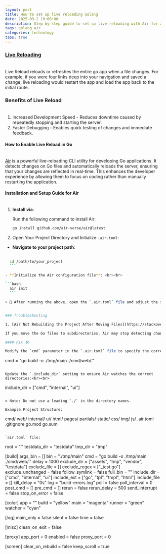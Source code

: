 ```yaml
---
layout: post
title: How to set up live reloading Golang
date: 2025-03-2 10:00:00
description: Step by step guide to set up live reloading with Air for a Go project
tags: golang air
categories: technology
tabs: true
---
```


### [Live Reloading](https://stackoverflow.com/a/41429055/13919366) <br><br>

Live Reload reloads or refreshes the entire go app when a file changes. For example, if you were four links deep into your navigation and saved a change, live reloading would restart the app and load the app back to the initial route.


### Benefits of Live Reload<br><br>

1. Increased Development Speed - Reduces downtime caused by repeatedly stopping and starting the server.
2. Faster Debugging - Enables quick testing of changes and immediate feedback.

#### How to Enable Live Reload in Go<br><br>

[Air](https://github.com/air-verse/air) is a powerful live-reloading CLI utility for developing Go applications. It detects changes on Go files and automatically reloads the server, ensuring that your changes are reflected in real-time. This enhances the developer experience by allowing them to focus on coding rather than manually restarting the application.

#### Installation and Setup Guide for Air<br><br>

1. **Install via**:

   Run the following command to install Air:
     ```bash
     go install github.com/air-verse/air@latest
     ```

2. Open Your Project Directory and Initialize `.air.toml`:

  - **Navigate to your project path**: <br><br>

   ```bash
     cd /path/to/your_project
     ```

  - **Initialize the Air configuration file**: <br><br>

   ```bash
     air init
     ```

> 🔗 After running the above, open the `.air.toml` file and adjust the settings as needed.


### Troubleshooting

1. [Air Not Rebuilding the Project After Moving Files](https://stackoverflow.com/questions/78804418/go-air-isnt-building-my-project-after-i-moved-the-files-to-subdirectories)

   If you move the Go files to subdirectories, Air may stop detecting changes.

#### Fix 🛠️

Modify the `cmd` parameter in the `.air.toml` file to specify the correct location of `main.go`.<br><br>

```
cmd = "go build -o ./tmp/main ./cmd/web/."
```

Update the `.include_dir` setting to ensure Air watches the correct directories:<br><br>

```
include_dir = ["cmd", "internal", "ui"]
```

> Note: Do not use a leading `./` in the directory names.

Example Project Structure:

```
cmd/
  web/
internal/
ui/
 html/
   pages/
   partials/
 static/
   css/
   img/
   js/
.air.toml
.gitignore
go.mod
go.sum
```

`air.toml` file:

```
root = "."
testdata_dir = "testdata"
tmp_dir = "tmp"


[build]
  args_bin = []
  bin = "./tmp/main"
  cmd = "go build -o ./tmp/main ./cmd/web/."
  delay = 1000
  exclude_dir = ["assets", "tmp", "vendor", "testdata"]
  exclude_file = []
  exclude_regex = ["_test.go"]
  exclude_unchanged = false
  follow_symlink = false
  full_bin = ""
  include_dir = ["cmd", "internal", "ui"]
  include_ext = ["go", "tpl", "tmpl", "html"]
  include_file = []
  kill_delay = "0s"
  log = "build-errors.log"
  poll = false
  poll_interval = 0
  post_cmd = []
  pre_cmd = []
  rerun = false
  rerun_delay = 500
  send_interrupt = false
  stop_on_error = false

[color]
  app = ""
  build = "yellow"
  main = "magenta"
  runner = "green"
  watcher = "cyan"

[log]
  main_only = false
  silent = false
  time = false

[misc]
  clean_on_exit = false

[proxy]
  app_port = 0
  enabled = false
  proxy_port = 0

[screen]
  clear_on_rebuild = false
  keep_scroll = true
```